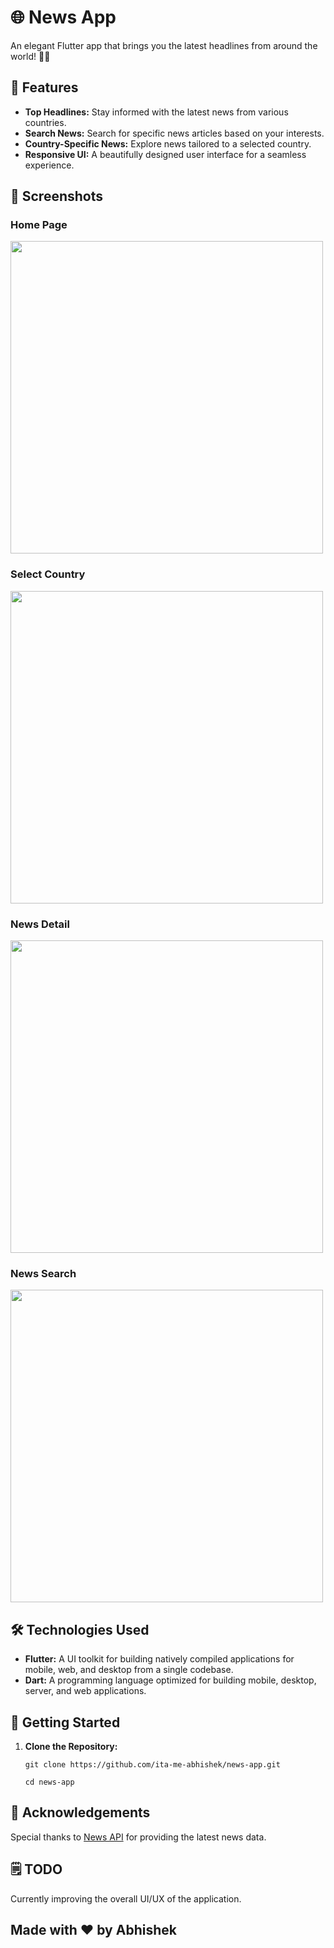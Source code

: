 # 🌐 News App

An elegant Flutter app that brings you the latest headlines from around the world! 📰✨


## 🚀 Features

- **Top Headlines:** Stay informed with the latest news from various countries.
- **Search News:** Search for specific news articles based on your interests.
- **Country-Specific News:** Explore news tailored to a selected country.
- **Responsive UI:** A beautifully designed user interface for a seamless experience.


## 📸 Screenshots

### Home Page
<img src="https://github.com/its-me-abhishek/news-app/assets/114338679/99a2692f-af18-4d8a-909d-d973a559a7ba" height="500">

### Select Country
<img src="https://github.com/its-me-abhishek/news-app/assets/114338679/41080e1c-6380-4100-82c9-5c9ffc1e7940" height="500">

### News Detail 
<img src="https://github.com/its-me-abhishek/news-app/assets/114338679/fdfa6e93-d0b0-41d5-883d-7429acbb9b29" height="500">

### News Search
<img src="https://github.com/its-me-abhishek/news-app/assets/114338679/a3235d06-2cea-4550-a91d-420bb51b6687" height="500">

## 🛠️ Technologies Used

- **Flutter:** A UI toolkit for building natively compiled applications for mobile, web, and desktop from a single codebase.
- **Dart:** A programming language optimized for building mobile, desktop, server, and web applications.


## 🚦 Getting Started

1. **Clone the Repository:**

   ```git clone https://github.com/ita-me-abhishek/news-app.git```


   ```cd news-app```


## 🌟 Acknowledgements

Special thanks to [News API](https://newsapi.org/) for providing the latest news data.

## 🗒️ TODO
Currently improving the overall UI/UX of the application.

## Made with ❤️ by Abhishek

